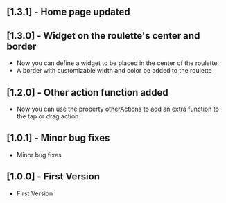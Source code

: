## [1.3.1] - Home page updated
## [1.3.0] - Widget on the roulette's center and border
* Now you can define a widget to be placed in the center of the roulette.
* A border with customizable width and color be added to the roulette
## [1.2.0] - Other action function added
* Now you can use the property otherActions to add an extra function to the tap or drag action

## [1.0.1] - Minor bug fixes
* Minor bug fixes

## [1.0.0] - First Version
* First Version
